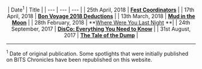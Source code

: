 <!-- TITLE: Spotlight -->
<!-- SUBTITLE: A list of spotlights published by Journal Club in reverse chronological order. -->

<center>

| Date<sup>1</sup> | Title |
| --- | --- | --- |
| 25th April, 2018 | **[Fest Coordinators](/news/spotlight/fest-coordinators)** |
| 17th April, 2018 | **[Bon Voyage 2018 Deductions](/news/spotlight/bon-voyage-2018)** | 
| 13th March, 2018 | **[Mud in the Moon](/news/spotlight/moonlight-dinner-2018)** |
| 28th February, 2018 | **[Where Were You Last Night](/news/spotlight/where-you-last-night) **| 
| 24th September, 2017 | **[DisCo: Everything You Need to Know](/news/spotlight/discos)** |
| 31st August, 2017 | **[The Tale of the Dump](/news/spotlight/tale-of-dump)** |

</center>

-----

<sup>1</sup> Date of original publication. Some spotlights that were initially published on BITS Chronicles have been republished on this website.  
